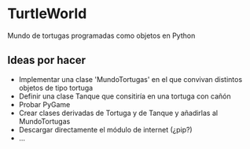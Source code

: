 # TurtleWorld

Mundo de tortugas programadas como objetos en Python

## Ideas por hacer
- Implementar una clase 'MundoTortugas' en el que convivan distintos objetos de tipo tortuga
- Definir una clase Tanque que consitiría en una tortuga con cañón
- Probar PyGame
- Crear clases derivadas de Tortuga y de Tanque y añadirlas al MundoTortugas
- Descargar directamente el módulo de internet (¿pip?)
- ...
